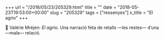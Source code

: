+++
url = "/2018/05/23/205329.html"
title = ""
date = "2018-05-23T19:53:00+00:00"
slug = "205329"
tags = ["ressenyes"]
x_title = "El agrio"
+++

📖 Valérie Mréjen: *El agrio*. Una narració feta de retalls —les restes— d’una —mala— relació.
